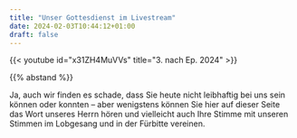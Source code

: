 ```yaml
---
title: "Unser Gottesdienst im Livestream"
date: 2024-02-03T10:44:12+01:00
draft: false
---
```


{{< youtube id="x31ZH4MuVVs" title="3. nach Ep. 2024" >}} 

{{% abstand %}}

Ja, auch wir finden es schade, dass Sie heute nicht leibhaftig bei uns sein
können oder konnten – aber wenigstens können Sie hier auf dieser Seite das Wort
unseres Herrn hören und vielleicht auch Ihre Stimme mit unseren Stimmen im
Lobgesang und in der Fürbitte vereinen.

